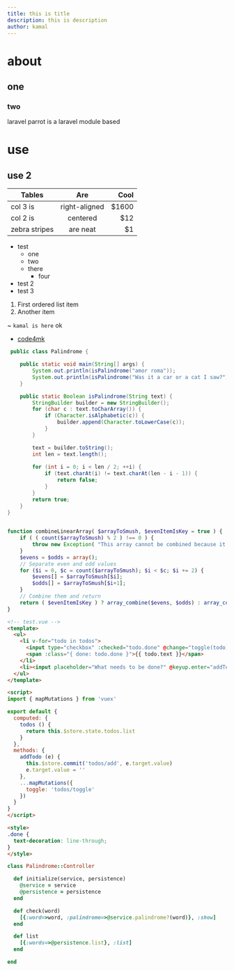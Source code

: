 ```yaml
---
title: this is title
description: this is description
author: kamal
---
```


# about 

## one 

### two

laravel parrot is a laravel module based

# use

## use 2


| Tables        | Are           | Cool  |
| ------------- |:-------------:| -----:|
| col 3 is      | right-aligned | $1600 |
| col 2 is      | centered      |   $12 |
| zebra stripes | are neat      |    $1 |




* test 
    * one 
    * two
    * there
        * four
* test 2
* test 3

1. First ordered list item
2. Another item


~ `kamal is here` ok



* [code4mk](https://code4mk.org)


```java 
 public class Palindrome {

	public static void main(String[] args) {
		System.out.println(isPalindrome("amor roma"));
		System.out.println(isPalindrome("Was it a car or a cat I saw?"));
	}

	public static Boolean isPalindrome(String text) {
		StringBuilder builder = new StringBuilder();
		for (char c : text.toCharArray()) {
			if (Character.isAlphabetic(c)) {
				builder.append(Character.toLowerCase(c));
			}
		}

		text = builder.toString();
		int len = text.length();
		
		for (int i = 0; i < len / 2; ++i) {
			if (text.charAt(i) != text.charAt(len - i - 1)) {
				return false;
			}
		}
		return true;
	}
}
 
```


```php 
function combineLinearArray( $arrayToSmush, $evenItemIsKey = true ) {
    if ( ( count($arrayToSmush) % 2 ) !== 0 ) {
        throw new Exception( "This array cannot be combined because it has an odd number of values" );
    }
    $evens = $odds = array();
    // Separate even and odd values
    for ($i = 0, $c = count($arrayToSmush); $i < $c; $i += 2) {
        $evens[] = $arrayToSmush[$i];
        $odds[] = $arrayToSmush[$i+1];
    }
    // Combine them and return
    return ( $evenItemIsKey ) ? array_combine($evens, $odds) : array_combine($odds, $evens);
}

```


```html 
<!-- test.vue -->
<template>
  <ul>
    <li v-for="todo in todos">
      <input type="checkbox" :checked="todo.done" @change="toggle(todo)">
      <span :class="{ done: todo.done }">{{ todo.text }}</span>
    </li>
    <li><input placeholder="What needs to be done?" @keyup.enter="addTodo"></li>
  </ul>
</template>

<script>
import { mapMutations } from 'vuex'

export default {
  computed: {
    todos () {
      return this.$store.state.todos.list
    }
  },
  methods: {
    addTodo (e) {
      this.$store.commit('todos/add', e.target.value)
      e.target.value = ''
    },
    ...mapMutations({
      toggle: 'todos/toggle'
    })
  }
}
</script>

<style>
.done {
  text-decoration: line-through;
}
</style>
```

```ruby
class Palindrome::Controller

  def initialize(service, persistence)
    @service = service
    @persistence = persistence
  end

  def check(word)
    [{:word=>word, :palindrome=>@service.palindrome?(word)}, :show]
  end

  def list
    [{:words=>@persistence.list}, :list]
  end

end
```
